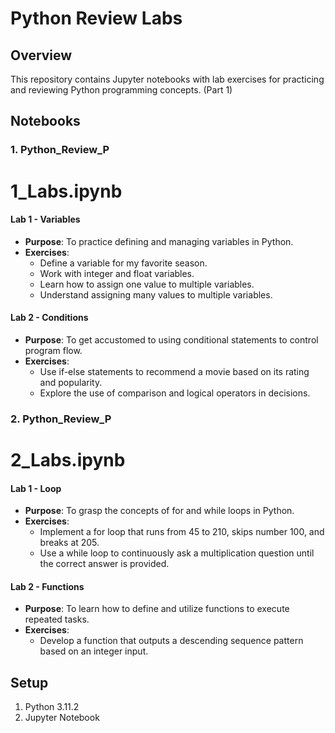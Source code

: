 # Python Review Labs

## Overview

This repository contains Jupyter notebooks with lab exercises for practicing and reviewing Python programming concepts. (Part 1)

## Notebooks

### 1. Python_Review_P
# 1_Labs.ipynb

#### Lab 1 - Variables

- **Purpose**: To practice defining and managing variables in Python.
- **Exercises**:
  - Define a variable for my favorite season.
  - Work with integer and float variables.
  - Learn how to assign one value to multiple variables.
  - Understand assigning many values to multiple variables.

#### Lab 2 - Conditions

- **Purpose**: To get accustomed to using conditional statements to control program flow.
- **Exercises**:
  - Use if-else statements to recommend a movie based on its rating and popularity.
  - Explore the use of comparison and logical operators in decisions.

### 2. Python_Review_P
# 2_Labs.ipynb

#### Lab 1 - Loop

- **Purpose**: To grasp the concepts of for and while loops in Python.
- **Exercises**:
  - Implement a for loop that runs from 45 to 210, skips number 100, and breaks at 205.
  - Use a while loop to continuously ask a multiplication question until the correct answer is provided.

#### Lab 2 - Functions

- **Purpose**: To learn how to define and utilize functions to execute repeated tasks.
- **Exercises**:
  - Develop a function that outputs a descending sequence pattern based on an integer input.

## Setup

1. Python 3.11.2
2. Jupyter Notebook
